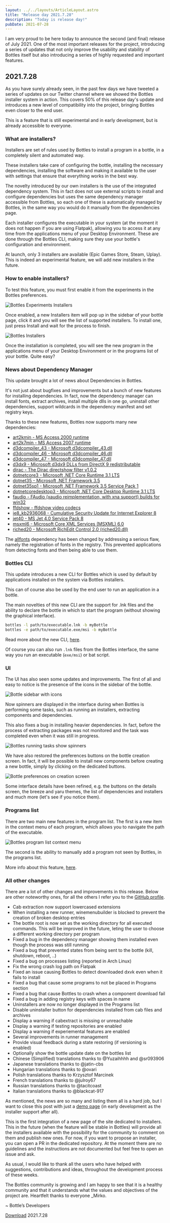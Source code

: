 ```yaml
---
layout: ../../layouts/ArticleLayout.astro
title: "Release day 2021.7.28"
description: "Today is release day!"
pubDate: 2021-07-28
---
```


I am very proud to be here today to announce the second (and final) release of 
July 2021. One of the most important releases for the project, introducing a 
series of updates that not only improve the usability and stability of Bottles 
itself but also introducing a series of highly requested and important features.


## 2021.7.28
As you have surely already seen, in the past few days we have tweeted a series 
of updates on our Twitter channel where we showed the Bottles installer system 
in action. This covers 50% of this release day's update and introduces a new 
level of compatibility into the project, bringing Bottles even closer to the 
end user.

This is a feature that is still experimental and in early development, but is 
already accessible to everyone.

### What are installers?
Installers are set of rules used by Bottles to install a program in a bottle, 
in a completely silent and automated way.

These installers take care of configuring the bottle, installing the necessary 
dependencies, installing the software and making it available to the user with 
settings that ensure that everything works in the best way.

The novelty introduced by our own installers is the use of the integrated 
dependency system. This in fact does not use external scripts to install and 
configure dependencies but uses the same dependency manager accessible from 
Bottles, so each one of these is automatically managed by Bottles, in the same 
way you would do it manually from the dependencies page.

Each installer configures the executable in your system (at the moment it does 
not happen if you are using Flatpak), allowing you to access it at any time 
from the applications menu of your Desktop Environment. These are done through 
the Bottles CLI, making sure they use your bottle's configuration and 
environment.

At launch, only 3 installers are available (Epic Games Store, Steam, Uplay). 
This is indeed an experimental feature, we will add new installers in the 
future.

### How to enable installers?
To test this feature, you must first enable it from the experiments in the 
Bottles preferences.

![Bottles Experiments Installers](/uploads/bottles-experiments-installers.png)

Once enabled, a new Installers item will pop up in the sidebar of your bottle 
page, click it and you will see the list of supported installers. To install 
one, just press Install and wait for the process to finish.

![Bottles Installers](/uploads/bottles-installers.png)

Once the installation is completed, you will see the new program in the 
applications menu of your Desktop Environment or in the programs list of your 
bottle. Quite easy?

### News about Dependency Manager
This update brought a lot of news about Dependencies in Bottles.

It's not just about bugfixes and improvements but a bunch of new features for 
installing dependencies. In fact, now the dependency manager can install fonts, 
extract archives, install multiple dlls in one go, uninstall other dependencies,
support wildcards in the dependency manifest and set registry keys.


Thanks to these new features, Bottles now supports many new dependencies:
- [art2kmin - MS Access 2000 runtime](https://github.com/bottlesdevs/dependencies/blob/main/Essentials/art2kmin.yml)
- [art2k7min - MS Access 2007 runtime](https://github.com/bottlesdevs/dependencies/blob/main/Essentials/art2k7min.yml)
- [d3dcompiler_43 - Microsoft d3dcompiler_43.dll](https://github.com/bottlesdevs/dependencies/blob/main/Essentials/d3dcompiler_43.yml)
- [d3dcompiler_46 - Microsoft d3dcompiler_46.dll](https://github.com/bottlesdevs/dependencies/blob/main/Essentials/d3dcompiler_46.yml)
- [d3dcompiler_47 - Microsoft d3dcompiler_47.dll](https://github.com/bottlesdevs/dependencies/blob/main/Essentials/d3dcompiler_47.yml)
- [d3dx9 - Microsoft d3dx9 DLLs from DirectX 9 redistributable](https://github.com/bottlesdevs/dependencies/blob/main/Essentials/d3dx9.yml)
- [dirac - The Dirac directshow filter v1.0.2](https://github.com/bottlesdevs/dependencies/blob/main/Essentials/dirac.yml)
- [dotnetcore3 - Microsoft .NET Core Runtime 3.1 LTS](https://github.com/bottlesdevs/dependencies/blob/main/Essentials/dotnetcore3.yml)
- [dotnet35 - Microsoft .NET Framework 3.5](https://github.com/bottlesdevs/dependencies/blob/main/Essentials/dotnet35.yml)
- [dotnet35sp1 - Microsoft .NET Framework 3.5 Service Pack 1](https://github.com/bottlesdevs/dependencies/blob/main/Essentials/dotnet35sp1.yml)
- [dotnetcoredesktop3 - Microsoft .NET Core Desktop Runtime 3.1 LTS](https://github.com/bottlesdevs/dependencies/blob/main/Essentials/dotnetcoredesktop3.yml)
- [faudio - FAudio (xaudio reimplementation, with xna support) builds for win32](https://github.com/bottlesdevs/dependencies/blob/main/Essentials/faudio.yml)
- [ffdshow - ffdshow video codecs](https://github.com/bottlesdevs/dependencies/blob/main/Essentials/ffdshow.yml)
- [ie8_kb2936068 - Cumulative Security Update for Internet Explorer 8](https://github.com/bottlesdevs/dependencies/blob/main/Essentials/ie8_kb2936068.yml)
- [jet40 - MS Jet 4.0 Service Pack 8](https://github.com/bottlesdevs/dependencies/blob/main/Essentials/jet40.yml)
- [msxml6 - Microsoft Core XML Services (MSXML) 6.0](https://github.com/bottlesdevs/dependencies/blob/main/Essentials/msxml6.yml)
- [riched20 - Microsoft RichEdit Control 2.0 (riched20.dll)](https://github.com/bottlesdevs/dependencies/blob/main/Essentials/riched20.yml)

The [allfonts](https://github.com/bottlesdevs/dependencies/blob/main/Fonts/allfonts.yml) 
dependency has been changed by addressing a serious flaw, namely the 
registration of fonts in the registry. This prevented applications from 
detecting fonts and then being able to use them.

### Bottles CLI
This update introduces a new CLI for Bottles which is used by default by 
applications installed on the system via Bottles installers.

This can of course also be used by the end user to run an application in a 
bottle.

The main novelties of this new CLI are the support for .lnk files and the 
ability to declare the bottle in which to start the program (without showing 
the graphical interface).

```bash
bottles -l path/to/executable.lnk -b myBottle
bottles -e path/to/executable.exe/msi -b myBottle
```

Read more about the new CLI, [here](https://docs.usebottles.com/bottles/run-.exe-.msi-.bat-.lnk-files#launch-from-cli-supports-lnk).

Of course you can also run `.lnk` files from the Bottles interface, the 
same way you run an executable (`exe/msi`) or bat script.

### UI
The UI has also seen some updates and improvements. The first of all and 
easy to notice is the presence of the icons in the sidebar of the bottle.

![Bottle sidebar with icons](/uploads/bottles-sidebar.png)

Now spinners are displayed in the interface during when Bottles is performing 
some tasks, such as running an installers, extracting components and 
dependencies.

This also fixes a bug in installing heavier dependencies. In fact, before the 
process of extracting packages was not monitored and the task was completed 
even when it was still in progress.

![Bottles running tasks show spinners](/uploads/bottles-spinners.png)

We have also restored the preferences buttons on the bottle creation screen. 
In fact, it will be possible to install new components before creating a new 
bottle, simply by clicking on the dedicated buttons.

![Bottle preferences on creation screen](/uploads/bottle-creation-preferences.png)

Some interface details have been refined, e.g. the buttons on the details 
screen, the breeze and yaru themes, the list of dependencies and installers 
and much more (let's see if you notice them).

### Programs list
There are two main new features in the program list. The first is a new item 
in the context menu of each program, which allows you to navigate the path of 
the executable. 

![Bottles program list context menu](/uploads/bottles-programs-browse.png)

The second is the ability to manually add a program not seen by Bottles, in 
the programs list.

More info about this feature, [here](https://docs.usebottles.com/bottles/programs).


### All other changes
There are a lot of other changes and improvements in this release. Below are 
other noteworthy ones, for all the others I refer you to the [GitHub profile](https://github.com/bottlesdevs).

- Cab extraction now support lowercased extensions
- When installing a new runner, winemenubuilder is blocked to prevent the creation of broken desktop entries
- The bottle root is now set as the working directory for all executed commands. This will be improved in the future, leting the user to choose a different working directory per program
- Fixed a bug in the dependency manager showing them installed even though the process was still running
- Fixed a bug that prevented states from being sent to the bottle (kill, shutdown, reboot, ..)
- Fixed a bug on processes listing (reported in Arch Linux)
- Fix the wrong crash log path on Flatpak
- Fixed an issue causing Bottles to detect downloaded dxvk even when it fails to install
- Fixed a bug that cause some programs to not be placed in Programs section
- Fixed a bug that cause Bottles to crash when a component download fail
- Fixed a bug in adding registry keys with spaces in name
- Uninstallers are now no longer displayed in the Programs list
- Disable uninstaller button for dependencies installed from cab files and archives
- Display a warning if cabextract is missing or unreachable
- Display a warning if testing repositories are enabled
- Display a warning if experiemental features are enabled
- Several improvements in runner management
- Provide visual feedback during a state restoring (if versioning is enabled)
- Optionally show the bottle update date on the bottles list
- Chinese (Simplified) translations thanks to @Yuzaihhhh and @sr093906
- Japanese translations thanks to @jatin-cbs
- Hungarian translations thanks to @ovari
- Polish translations thanks to Krzysztof Marcinek
- French translations thanks to @julroy67
- Russian translations thanks to @tacitcoast
- Italian translations thanks to @blackcat-917

As mentioned, the news are so many and listing them all is a hard job, but I want to close this post with just a [demo page](https://usebottles.com/appstore) (in early development as the installer support after all).

This is the first integration of a new page of the site dedicated to installers. This in the future (when the feature will be stable in Bottles) will provide all the installers available with the possibility for the community to comment on them and publish new ones. For now, if you want to propose an installer, you can open a PR in the dedicated repository. At the moment there are no guidelines and the instructions are not documented but feel free to open an issue and ask.

As usual, I would like to thank all the users who have helped with suggestions, contributions and ideas, throughout the development process of these weeks.

The Bottles community is growing and I am happy to see that it is a healthy community and that it understands what the values and objectives of the project are. Heartfelt thanks to everyone _Mirko.


~ Bottle’s Developers

<a class="button" href="/download" style="">Download</a> 2021.7.28
